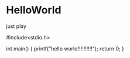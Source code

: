 # HelloWorld
just play

#include<stdio.h>  

int main()
{
    printf("hello world!!!!!!!!!!");
    return 0;
}
